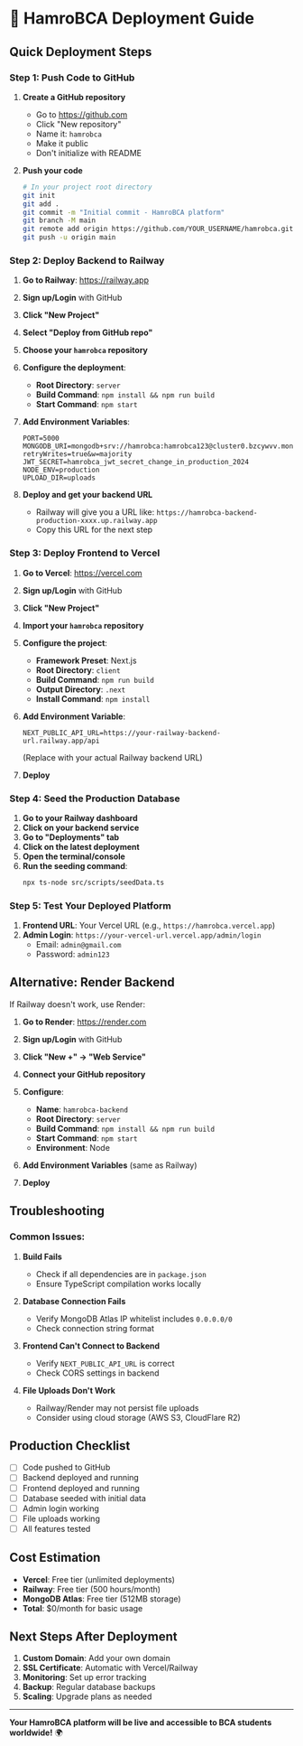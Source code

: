# 🚀 HamroBCA Deployment Guide

## Quick Deployment Steps

### Step 1: Push Code to GitHub

1. **Create a GitHub repository**
   - Go to https://github.com
   - Click "New repository"
   - Name it: `hamrobca`
   - Make it public
   - Don't initialize with README

2. **Push your code**
   ```bash
   # In your project root directory
   git init
   git add .
   git commit -m "Initial commit - HamroBCA platform"
   git branch -M main
   git remote add origin https://github.com/YOUR_USERNAME/hamrobca.git
   git push -u origin main
   ```

### Step 2: Deploy Backend to Railway

1. **Go to Railway**: https://railway.app
2. **Sign up/Login** with GitHub
3. **Click "New Project"**
4. **Select "Deploy from GitHub repo"**
5. **Choose your `hamrobca` repository**
6. **Configure the deployment**:
   - **Root Directory**: `server`
   - **Build Command**: `npm install && npm run build`
   - **Start Command**: `npm start`

7. **Add Environment Variables**:
   ```
   PORT=5000
   MONGODB_URI=mongodb+srv://hamrobca:hamrobca123@cluster0.bzcywvv.mongodb.net/hamrobca?retryWrites=true&w=majority
   JWT_SECRET=hamrobca_jwt_secret_change_in_production_2024
   NODE_ENV=production
   UPLOAD_DIR=uploads
   ```

8. **Deploy and get your backend URL**
   - Railway will give you a URL like: `https://hamrobca-backend-production-xxxx.up.railway.app`
   - Copy this URL for the next step

### Step 3: Deploy Frontend to Vercel

1. **Go to Vercel**: https://vercel.com
2. **Sign up/Login** with GitHub
3. **Click "New Project"**
4. **Import your `hamrobca` repository**
5. **Configure the project**:
   - **Framework Preset**: Next.js
   - **Root Directory**: `client`
   - **Build Command**: `npm run build`
   - **Output Directory**: `.next`
   - **Install Command**: `npm install`

6. **Add Environment Variable**:
   ```
   NEXT_PUBLIC_API_URL=https://your-railway-backend-url.railway.app/api
   ```
   (Replace with your actual Railway backend URL)

7. **Deploy**

### Step 4: Seed the Production Database

1. **Go to your Railway dashboard**
2. **Click on your backend service**
3. **Go to "Deployments" tab**
4. **Click on the latest deployment**
5. **Open the terminal/console**
6. **Run the seeding command**:
   ```bash
   npx ts-node src/scripts/seedData.ts
   ```

### Step 5: Test Your Deployed Platform

1. **Frontend URL**: Your Vercel URL (e.g., `https://hamrobca.vercel.app`)
2. **Admin Login**: `https://your-vercel-url.vercel.app/admin/login`
   - Email: `admin@gmail.com`
   - Password: `admin123`

## Alternative: Render Backend

If Railway doesn't work, use Render:

1. **Go to Render**: https://render.com
2. **Sign up/Login** with GitHub
3. **Click "New +" → "Web Service"**
4. **Connect your GitHub repository**
5. **Configure**:
   - **Name**: `hamrobca-backend`
   - **Root Directory**: `server`
   - **Build Command**: `npm install && npm run build`
   - **Start Command**: `npm start`
   - **Environment**: Node

6. **Add Environment Variables** (same as Railway)
7. **Deploy**

## Troubleshooting

### Common Issues:

1. **Build Fails**
   - Check if all dependencies are in `package.json`
   - Ensure TypeScript compilation works locally

2. **Database Connection Fails**
   - Verify MongoDB Atlas IP whitelist includes `0.0.0.0/0`
   - Check connection string format

3. **Frontend Can't Connect to Backend**
   - Verify `NEXT_PUBLIC_API_URL` is correct
   - Check CORS settings in backend

4. **File Uploads Don't Work**
   - Railway/Render may not persist file uploads
   - Consider using cloud storage (AWS S3, CloudFlare R2)

## Production Checklist

- [ ] Code pushed to GitHub
- [ ] Backend deployed and running
- [ ] Frontend deployed and running
- [ ] Database seeded with initial data
- [ ] Admin login working
- [ ] File uploads working
- [ ] All features tested

## Cost Estimation

- **Vercel**: Free tier (unlimited deployments)
- **Railway**: Free tier (500 hours/month)
- **MongoDB Atlas**: Free tier (512MB storage)
- **Total**: $0/month for basic usage

## Next Steps After Deployment

1. **Custom Domain**: Add your own domain
2. **SSL Certificate**: Automatic with Vercel/Railway
3. **Monitoring**: Set up error tracking
4. **Backup**: Regular database backups
5. **Scaling**: Upgrade plans as needed

---

**Your HamroBCA platform will be live and accessible to BCA students worldwide!** 🌍
